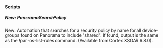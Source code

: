 
#### Scripts

##### New: PanoramaSearchPolicy

New: Automation that searches for a security policy by name for all device-groups found on Panorama to include "shared".  If found, output is the same as the !pan-os-list-rules command. (Available from Cortex XSOAR 6.8.0).
